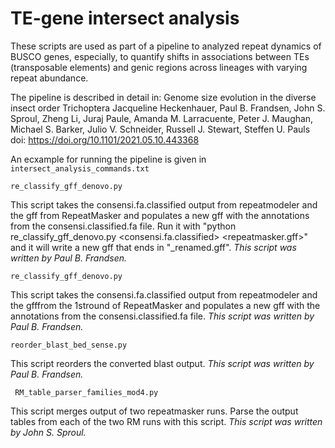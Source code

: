 # TE-gene intersect analysis

These scripts are used as part of a pipeline to analyzed repeat dynamics of BUSCO genes, especially, to quantify shifts in associations between TEs (transposable elements) and genic regions across lineages with varying repeat abundance. 

The pipeline is described in detail in: Genome size evolution in the diverse insect order Trichoptera
Jacqueline Heckenhauer, Paul B. Frandsen, John S. Sproul, Zheng Li, Juraj Paule, Amanda M. Larracuente, Peter J. Maughan, Michael S. Barker, Julio V. Schneider, Russell J. Stewart, Steffen U. Pauls
doi: https://doi.org/10.1101/2021.05.10.443368

An ecxample for running the pipeline is given in ``` intersect_analysis_commands.txt ```

``` re_classify_gff_denovo.py ``` 

This script takes the consensi.fa.classified output from repeatmodeler and the gff from RepeatMasker and populates a new gff with the annotations from the consensi.classified.fa file.
Run it with "python re_classify_gff_denovo.py <consensi.fa.classified> <repeatmasker.gff>" and it will write a new gff that ends in "_renamed.gff".
*This script was written by Paul B. Frandsen.*

``` re_classify_gff_denovo.py ``` 


This  script  takes  the  consensi.fa.classified  output  from repeatmodeler and the gfffrom the 1stround of RepeatMasker and populates a new gff with the annotations from the consensi.classified.fa file.
*This script was written by Paul B. Frandsen.*

``` reorder_blast_bed_sense.py ``` 


This script reorders the converted blast output.
*This script was written by Paul B. Frandsen.*

```  RM_table_parser_families_mod4.py ``` 

This script merges output of two repeatmasker runs. Parse the output tables from each of the two RM runs with this script.
*This script was written by John S. Sproul.*

